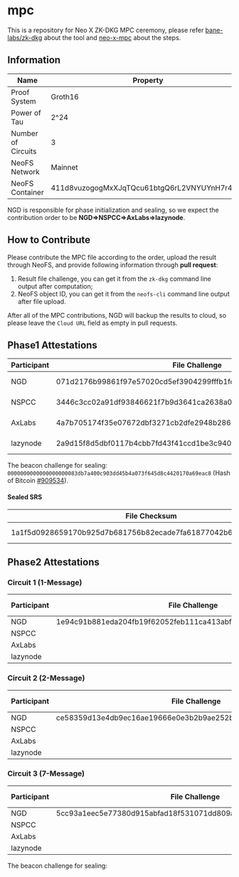 # mpc

This is a repository for Neo X ZK-DKG MPC ceremony, please refer [bane-labs/zk-dkg](https://github.com/bane-labs/zk-dkg) about the tool and [neo-x-mpc](https://github.com/bane-labs/zk-dkg/blob/main/neo-x-mpc.md) about the steps.

## Information

|Name              |Property                                    |
|------------------|--------------------------------------------|
|Proof System      |Groth16                                     |
|Power of Tau      |2^24                                        |
|Number of Circuits|3                                           |
|NeoFS Network     |Mainnet                                     |
|NeoFS Container   |411d8vuzogogMxXJqTQcu61btgQ6rL2VNYUYnH7r4kE3|

NGD is responsible for phase initialization and sealing, so we expect the contribution order to be **NGD=>NSPCC=>AxLabs=>lazynode**.

## How to Contribute

Please contribute the MPC file according to the order, upload the result through NeoFS, and provide following information through **pull request**:

1. Result file challenge, you can get it from the `zk-dkg` command line output after computation;
2. NeoFS object ID, you can get it from the `neofs-cli` command line output after file upload.

After all of the MPC contributions, NGD will backup the results to cloud, so please leave the `Cloud URL` field as empty in pull requests.

## Phase1 Attestations

|Participant|File Challenge                                                  |NeoFS Object ID                             |Cloud URL                                                        |
|-----------|----------------------------------------------------------------|--------------------------------------------|-----------------------------------------------------------------|
|NGD        |071d2176b99861f97e57020cd5ef3904299fffb1fdb8bf0994d9bbf5e36f60ad|4t51oBmnwu3UHpC35HAS3aoF2jcMtjmpL9df7vZR447r|https://zkstorage.blob.core.windows.net/zk-blob/Phase1_1_NGD     |
|NSPCC      |3446c3cc02a91df93846621f7b9d3641ca2638a0c959e2b5e03bc37823f27625|4QNXbGzU3ooJgpsR7EVawyKgtrQSDDw5BwdLYeND9gZT|https://zkstorage.blob.core.windows.net/zk-blob/Phase1_2_NSPCC   |
|AxLabs     |4a7b705174f35e07672dbf3271cb2dfe2948b2861df4b7e98fece41fe8c3f21e|CpbUnRe4qnxQZQH1SrKqCuCXo8aBis4HsuKDeN2ghB6w|https://zkstorage.blob.core.windows.net/zk-blob/Phase1_3_AxLabs  |
|lazynode   |2a9d15f8d5dbf0117b4cbb7fd43f41ccd1be3c9409e3d6f7da4964aa6447547c|8q5JMQ6x3ELp2XkLeqtGpGGHEiqgvRXL4a6AyHHvobi2|https://zkstorage.blob.core.windows.net/zk-blob/Phase1_4_lazynode|

The beacon challenge for sealing: `0000000000000000000083db7a400c903dd45b4a073f645d8c4420170a69eac8` (Hash of Bitcoin [#909534](https://btcscan.org/block/0000000000000000000083db7a400c903dd45b4a073f645d8c4420170a69eac8)).

#### Sealed SRS

|File Checksum                                                   |NeoFS Object ID                             |Cloud URL                                                         |
|----------------------------------------------------------------|--------------------------------------------|------------------------------------------------------------------|
|1a1f5d0928659170b925d7b681756b82ecade7fa61877042b69e6680a25c53ff|H9i8kUoujytHrsGBRpfWc91M1fE7KnptvFAVgx6nFRx9|https://zkstorage.blob.core.windows.net/zk-blob/Phase1_seal_result|

## Phase2 Attestations

### Circuit 1 (1-Message)

|Participant|File Challenge                                                  |NeoFS Object ID                             |Cloud URL|
|-----------|----------------------------------------------------------------|--------------------------------------------|---------|
|NGD        |1e94c91b881eda204fb19f62052feb111ca413abf4222fb4ae46b7af4badb557|9nZsqb8n3VsjzKWotU8J3gKivsjpBV9MKMdMdpczdZgR|         |
|NSPCC      |                                                                |                                            |         |
|AxLabs     |                                                                |                                            |         |
|lazynode   |                                                                |                                            |         |

### Circuit 2 (2-Message)

|Participant|File Challenge                                                  |NeoFS Object ID                             |Cloud URL|
|-----------|----------------------------------------------------------------|--------------------------------------------|---------|
|NGD        |ce58359d13e4db9ec16ae19666e0e3b2b9ae252bf695207bcb15349a50cf3f19|DHBCUUaCEoQnxu9VFSPoprfTLqhSKKe9yf2sjFgz8Kat|         |
|NSPCC      |                                                                |                                            |         |
|AxLabs     |                                                                |                                            |         |
|lazynode   |                                                                |                                            |         |

### Circuit 3 (7-Message)

|Participant|File Challenge                                                  |NeoFS Object ID                             |Cloud URL|
|-----------|----------------------------------------------------------------|--------------------------------------------|---------|
|NGD        |5cc93a1eec5e77380d915abfad18f531071dd809acbf665bdb08b602f463e821|96x52Scb6iidhUJE1YMCMzCUUbzHqqxriqBmp8Jh2smV|         |
|NSPCC      |                                                                |                                            |         |
|AxLabs     |                                                                |                                            |         |
|lazynode   |                                                                |                                            |         |

The beacon challenge for sealing: 
